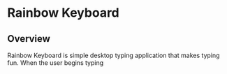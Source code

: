 # Rainbow Keyboard

## Overview 
Rainbow Keyboard is simple desktop typing application that makes typing fun. When the user begins typing
